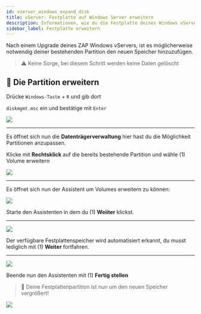 ```yaml
---
id: vserver_windows_expand_disk
title: vServer: Festplatte auf Windows Server erweitern
description: Informationen, wie du die Festplatte deines Windows vServers von ZAP-Hosting nach einem Upgrade erweitern kannst - ZAP-Hosting.com Dokumentationen
sidebar_label: Festplatte erweitern
---
```


Nach einem Upgrade deines ZAP Windows vServers, ist es möglicherweise notwendig deiner bestehenden Partition den neuen Speicher hinzuzufügen.

> ⚠️ Keine Sorge, bei diesem Schritt werden keine Daten gelöscht

## 💾 Die Partition erweitern

Drücke `Windows-Taste` + `R` und gib dort 

```diskmgmt.msc``` ein und bestätige mit `Enter`

![](https://screensaver01.zap-hosting.com/index.php/s/xPAZaPKckYXSsQR/preview)

***
Es öffnet sich nun die **Datenträgerverwaltung** hier hast du die Möglichkeit Partitionen anzupassen.

Klicke mit **Rechtsklick** auf die bereits bestehende Partition und wähle (1) Volume erweitern

![](https://screensaver01.zap-hosting.com/index.php/s/Qo3aKWgeL94DgyQ/preview)

***

Es öffnet sich nun der Assistent um Volumes erweitern zu können:

![](https://screensaver01.zap-hosting.com/index.php/s/3YpMgfy7tWYNawz/preview)

Starte den Assistenten in dem du (1) **Weiiter** klickst.

***

![](https://screensaver01.zap-hosting.com/index.php/s/wD5nwinGBRqksyR/preview)

Der verfügbare Festplattenspeicher wird automatisiert erkannt, du musst lediglich mit (1) **Weiter** fortfahren.

***

![](https://screensaver01.zap-hosting.com/index.php/s/y8fxAj72AsqJ3RH/preview)

Beende nun den Assistenten mit (1) **Fertig stellen**

> 💚 Deine Festplattenpartition ist nun um den neuen Speicher vergrößert!

![](https://screensaver01.zap-hosting.com/index.php/s/gRKJziB8WY5ZHNR/preview)
